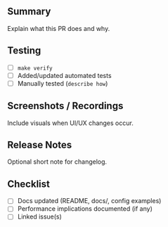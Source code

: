 ## Summary
Explain what this PR does and why.

## Testing
- [ ] `make verify`
- [ ] Added/updated automated tests
- [ ] Manually tested (`describe how`)

## Screenshots / Recordings
Include visuals when UI/UX changes occur.

## Release Notes
Optional short note for changelog.

## Checklist
- [ ] Docs updated (README, docs/, config examples)
- [ ] Performance implications documented (if any)
- [ ] Linked issue(s)
